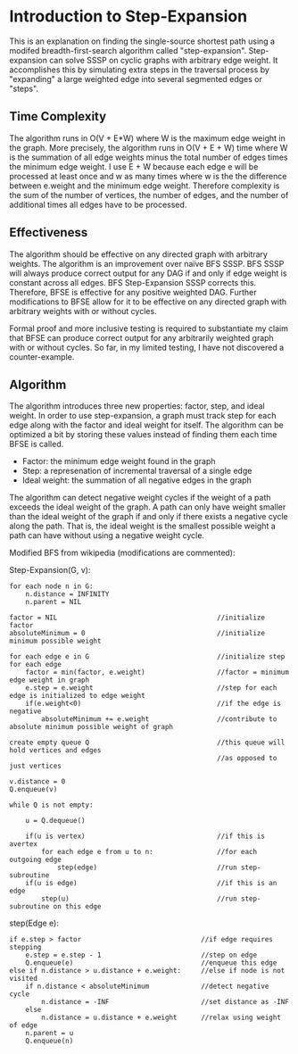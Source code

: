 # Introduction to Step-Expansion
This is an explanation on finding the single-source shortest path using a modifed breadth-first-search algorithm called  "step-expansion". Step-expansion can solve SSSP on cyclic graphs with arbitrary edge weight. 
It accomplishes this by simulating extra steps in the traversal process by "expanding"
a large weighted edge into several segmented edges or "steps".

## Time Complexity
The algorithm runs in O(V + E*W) where W is the maximum edge weight in the graph. More precisely, the algorithm runs in O(V + E + W) time where W is the summation of all edge weights minus the total number of edges times the minimum edge weight. I use E + W because each edge e will be processed at least once and w as many times where w is the the difference between e.weight and the  minimum edge weight. Therefore complexity is the sum of the number of vertices, the number of edges, and the number of additional times all edges have to be processed.

## Effectiveness
The algorithm should be effective on any directed graph with arbitrary weights. The algorithm is an improvement over naïve BFS SSSP. BFS SSSP will always produce correct output for any DAG if and only if edge weight is constant across all edges. BFS Step-Expansion SSSP corrects this. Therefore, BFSE is effective for any positive weighted DAG. Further modifications to BFSE allow for it to be effective on any directed graph with arbitrary weights with or without cycles.

Formal proof and more inclusive testing is required to substantiate my claim that BFSE can produce correct output for any arbitrarily weighted graph with or without cycles. So far, in my limited testing, I have not discovered a counter-example.

## Algorithm
The algorithm introduces three new properties: factor, step, and ideal weight.
In order to use step-expansion, a graph must track 
step for each edge along with the factor and ideal weight for itself. 
The algorithm can be optimized a bit by storing 
these values instead of finding them each time BFSE is called.

 * Factor: the minimum edge weight found in the graph
 * Step: a represenation of incremental traversal of a single edge
 * Ideal weight: the summation of all negative edges in the graph

The algorithm can detect negative weight cycles if the weight of a path exceeds
the ideal weight of the graph. A path can only have weight smaller than 
the ideal weight of the graph if and only if there exists a negative cycle 
along the path. That is, the ideal weight is the smallest possible weight
a path can have without using a negative weight cycle.

Modified BFS from wikipedia (modifications are commented):

<source lang="java" line>
Step-Expansion(G, v):
    
    for each node n in G:            
        n.distance = INFINITY        
        n.parent = NIL

    factor = NIL                                        //initialize factor
    absoluteMinimum = 0                                 //initialize minimum possible weight
    
    for each edge e in G                                //initialize step for each edge
        factor = min(factor, e.weight)                  //factor = minimum edge weight in graph
        e.step = e.weight                               //step for each edge is initialized to edge weight
        if(e.weight<0)                                  //if the edge is negative
            absoluteMinimum += e.weight                 //contribute to absolute minimum possible weight of graph

    create empty queue Q                                //this queue will hold vertices and edges
                                                        //as opposed to just vertices

    v.distance = 0
    Q.enqueue(v)                      

    while Q is not empty:        
    
        u = Q.dequeue()
    
        if(u is vertex)                                 //if this is avertex 
            for each edge e from u to n:                //for each outgoing edge
                step(edge)                              //run step-subroutine 
        if(u is edge)                                   //if this is an edge
            step(u)                                     //run step-subroutine on this edge
            
</source>

<source lang="java" line>
step(Edge e):

    if e.step > factor                              //if edge requires stepping
        e.step = e.step - 1                         //step on edge
        Q.enqueue(e)                                //enqueue this edge
    else if n.distance > u.distance + e.weight:     //else if node is not visited
        if n.distance < absoluteMinimum             //detect negative cycle
            n.distance = -INF                       //set distance as -INF
        else
            n.distance = u.distance + e.weight      //relax using weight of edge
        n.parent = u
        Q.enqueue(n)
</source>

